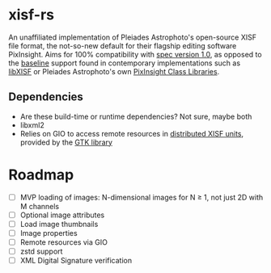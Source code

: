 # xisf-rs

An unaffiliated implementation of Pleiades Astrophoto's open-source XISF file format, the not-so-new default for their flagship editing software PixInsight. Aims for 100% compatibility with [spec version 1.0](https://pixinsight.com/doc/docs/XISF-1.0-spec/XISF-1.0-spec.html), as opposed to the [baseline](https://pixinsight.com/doc/docs/XISF-1.0-spec/XISF-1.0-spec.html#Conformance) support found in contemporary implementations such as [libXISF](https://gitea.nouspiro.space/nou/libXISF) or Pleiades Astrophoto's own [PixInsight Class Libraries](https://gitlab.com/pixinsight/PCL).

## Dependencies
- Are these build-time or runtime dependencies? Not sure, maybe both
- libxml2
- Relies on GIO to access remote resources in [distributed XISF units](https://pixinsight.com/doc/docs/XISF-1.0-spec/XISF-1.0-spec.html#distributed_xisf_unit), provided by the [GTK library](https://www.gtk.org/docs/installations/)

# Roadmap

- [ ] MVP loading of images: N-dimensional images for N &ge; 1, not just 2D with M channels
- [ ] Optional image attributes
- [ ] Load image thumbnails
- [ ] Image properties
- [ ] Remote resources via GIO
- [ ] zstd support
- [ ] XML Digital Signature verification